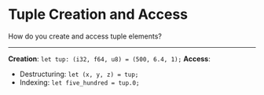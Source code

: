 # Tuple Creation and Access

How do you create and access tuple elements?

---

**Creation**: `let tup: (i32, f64, u8) = (500, 6.4, 1);`
**Access**: 
- Destructuring: `let (x, y, z) = tup;`
- Indexing: `let five_hundred = tup.0;`